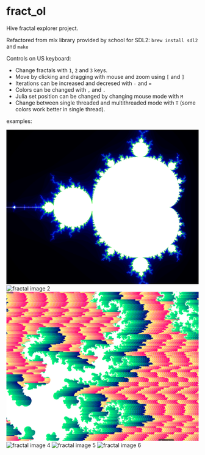 # fract_ol
Hive fractal explorer project.

Refactored from mlx library provided by school for SDL2: ```brew install sdl2``` and ```make```

Controls on US keyboard:
- Change fractals with ```1```, ```2``` and ```3``` keys.
- Move by clicking and dragging with mouse and zoom using ```[``` and ```]```
- Iterations can be increased and decresed with ```-``` and ```=```
- Colors can be changed with ```,``` and ```.```
- Julia set position can be changed by changing mouse mode with ```M```
- Change between single threaded and multithreaded mode with ```T``` (some colors work better in single thread).

examples:

![fractal image 1](images/img1.png)
![fractal image 2](images/img2.png)
![fractal image 3](images/img3.png)
![fractal image 4](images/img4.png)
![fractal image 5](images/img5.png)
![fractal image 6](images/img6.png)
